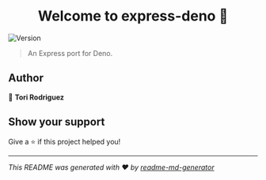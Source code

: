 <h1 align="center">Welcome to express-deno 👋</h1>

![Version](https://img.shields.io/github/package-json/v/toridoriv/express-deno?style=social)

> An Express port for Deno.

## Author

👤 **Tori Rodriguez**

## Show your support

Give a ⭐️ if this project helped you!

---

_This README was generated with ❤️ by [readme-md-generator](https://github.com/kefranabg/readme-md-generator)_
